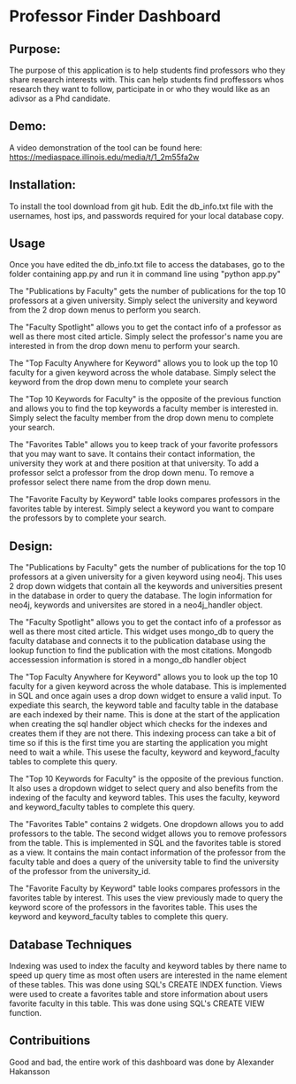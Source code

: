 # Professor Finder Dashboard

## Purpose:
The purpose of this application is to help students find professors who they share research interests with. This can help students find proffessors whos research they want to follow, participate in or who they would like as an adivsor as a Phd candidate.

## Demo:
A video demonstration of the tool can be found here:
https://mediaspace.illinois.edu/media/t/1_2m55fa2w

## Installation:
To install the tool download from git hub. Edit the db_info.txt file with the usernames, host ips, and passwords required for your local database copy.

## Usage
Once you have edited the db_info.txt file to access the databases, go to the folder containing app.py and run it in command line using "python app.py"

The "Publications by Faculty" gets the number of publications for the top 10 professors at a given university. Simply select the university and keyword from the 2 drop down menus to perform you search.

The "Faculty Spotlight" allows you to get the contact info of a professor as well as there most cited article. Simply select the professor's name you are interested in from the drop down menu to perform your search.

The "Top Faculty Anywhere for Keyword" allows you to look up the top 10 faculty for a given keyword across the whole database. Simply select the keyword from the drop down menu to complete your search

The "Top 10 Keywords for Faculty" is the opposite of the previous function and allows you to find the top keywords a faculty member is interested in. Simply select the faculty member from the drop down menu to complete your search.

The "Favorites Table" allows you to keep track of your favorite professors that you may want to save. It contains their contact information, the university they work at and there position at that university. To add a professor selct a professor from the drop down menu. To remove a professor select there name from the drop down menu.

The "Favorite Faculty by Keyword" table looks compares professors in the favorites table by interest. Simply select a keyword you want to compare the professors by to complete your search.

## Design:
The "Publications by Faculty" gets the number of publications for the top 10 professors at a given university for a given keyword using neo4j. This uses 2 drop down widgets that contain all the keywords and universities present in the database in order to query the database. The login information for neo4j, keywords and universites are stored in a neo4j_handler object.

The "Faculty Spotlight" allows you to get the contact info of a professor as well as there most cited article. This widget uses mongo_db to query the faculty database and connects it to the publication database using the lookup function to find the publication with the most citations. Mongodb accessession information is stored in a mongo_db handler object

The "Top Faculty Anywhere for Keyword" allows you to look up the top 10 faculty for a given keyword across the whole database. This is implemented in SQL and once again uses a drop down widget to ensure a valid input. To expediate this search, the keyword table and faculty table in the database are each indexed by their name. This is done at the start of the application when creating the sql handler object which checks for the indexes and creates them if they are not there. This indexing process can take a bit of time so if this is the first time you are starting the application you might need to wait a while. This usese the faculty, keyword and keyword_faculty tables to complete this query.

The "Top 10 Keywords for Faculty" is the opposite of the previous function. It also uses a dropdown widget to select query and also benefits from the indexing of the faculty and keyword tables. This uses the faculty, keyword and keyword_faculty tables to complete this query.

The "Favorites Table" contains 2 widgets. One dropdown allows you to add professors to the table. The second widget allows you to remove professors from the table. This is implemented in SQL and the favorites table is stored as a view. It contains the main contact information of the professor from the faculty table and does a query of the university table to find the university of the professor from the university_id.

The "Favorite Faculty by Keyword" table looks compares professors in the favorites table by interest. This uses the view previously made to query the keyword score of the professors in the favorites table. This uses the keyword and keyword_faculty tables to complete this query.

## Database Techniques

Indexing was used to index the faculty and keyword tables by there name to speed up query time as most often users are interested in the name element of these tables. This was done using SQL's CREATE INDEX function.
Views were used to create a favorites table and store information about users favorite faculty in this table. This was done using SQL's CREATE VIEW function.

## Contribuitions

Good and bad, the entire work of this dashboard was done by Alexander Hakansson
